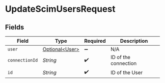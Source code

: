 # UpdateScimUsersRequest


## Fields

| Field                                          | Type                                           | Required                                       | Description                                    |
| ---------------------------------------------- | ---------------------------------------------- | ---------------------------------------------- | ---------------------------------------------- |
| `user`                                         | [Optional\<User>](../../models/shared/User.md) | :heavy_minus_sign:                             | N/A                                            |
| `connectionId`                                 | *String*                                       | :heavy_check_mark:                             | ID of the connection                           |
| `id`                                           | *String*                                       | :heavy_check_mark:                             | ID of the User                                 |